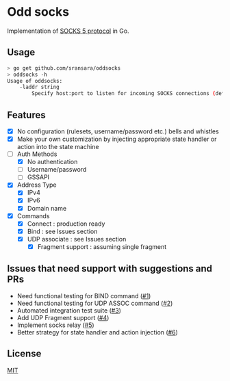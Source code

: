 # Odd socks
Implementation of [SOCKS 5 protocol](https://www.ietf.org/rfc/rfc1928.txt) in Go.

## Usage
``` sh
> go get github.com/sransara/oddsocks
> oddsocks -h
Usage of oddsocks:
    -laddr string
        Specify host:port to listen for incoming SOCKS connections (default ":0")
```
## Features
- [X] No configuration (rulesets, username/password etc.) bells and whistles
- [X] Make your own customization by injecting appropriate state handler or action into the state machine
- [ ] Auth Methods
    - [X] No authentication
    - [ ] Username/password
    - [ ] GSSAPI
- [X] Address Type
    - [X] IPv4
    - [X] IPv6
    - [X] Domain name
- [X] Commands
    - [X] Connect : production ready
    - [X] Bind : see Issues section
    - [X] UDP associate : see Issues section
        - [X] Fragment support : assuming single fragment

## Issues that need support with suggestions and PRs
- Need functional testing for BIND command ([#1][i1])
- Need functional testing for UDP ASSOC command ([#2][i2])
- Automated integration test suite ([#3][i3])
- Add UDP Fragment support ([#4][i4])
- Implement socks relay ([#5][i5])
- Better strategy for state handler and action injection ([#6][i6])

## License
[MIT](https://choosealicense.com/licenses/mit/)

[i1]: https://github.com/sransara/odd-socks/issues/1
[i2]: https://github.com/sransara/odd-socks/issues/2
[i3]: https://github.com/sransara/odd-socks/issues/3
[i4]: https://github.com/sransara/odd-socks/issues/4
[i5]: https://github.com/sransara/odd-socks/issues/5
[i6]: https://github.com/sransara/odd-socks/issues/6

